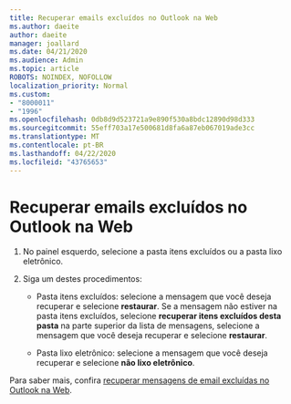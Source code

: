 ```yaml
---
title: Recuperar emails excluídos no Outlook na Web
ms.author: daeite
author: daeite
manager: joallard
ms.date: 04/21/2020
ms.audience: Admin
ms.topic: article
ROBOTS: NOINDEX, NOFOLLOW
localization_priority: Normal
ms.custom:
- "8000011"
- "1996"
ms.openlocfilehash: 0db8d9d523721a9e890f530a8bdc12890d98d333
ms.sourcegitcommit: 55eff703a17e500681d8fa6a87eb067019ade3cc
ms.translationtype: MT
ms.contentlocale: pt-BR
ms.lasthandoff: 04/22/2020
ms.locfileid: "43765653"
---
```

# <a name="recover-deleted-email-in-outlook-on-the-web"></a>Recuperar emails excluídos no Outlook na Web

1. No painel esquerdo, selecione a pasta itens excluídos ou a pasta lixo eletrônico.

2. Siga um destes procedimentos:

    - Pasta itens excluídos: selecione a mensagem que você deseja recuperar e selecione **restaurar**. Se a mensagem não estiver na pasta itens excluídos, selecione **recuperar itens excluídos desta pasta** na parte superior da lista de mensagens, selecione a mensagem que você deseja recuperar e selecione **restaurar**.

    - Pasta lixo eletrônico: selecione a mensagem que você deseja recuperar e selecione **não lixo eletrônico**.

Para saber mais, confira [recuperar mensagens de email excluídas no Outlook na Web](https://support.office.com/article/a8ca78ac-4721-4066-95dd-571842e9fb11).